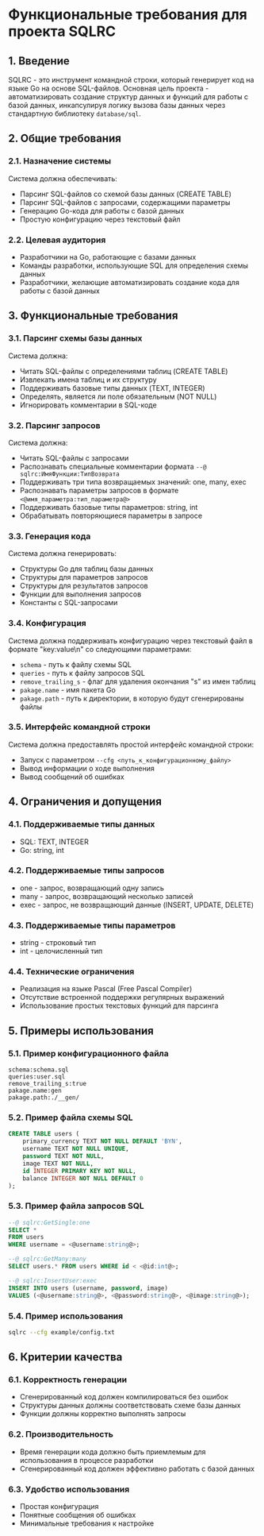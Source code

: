 # Функциональные требования для проекта SQLRC

## 1. Введение

SQLRC - это инструмент командной строки, который генерирует код на языке Go на основе SQL-файлов. Основная цель проекта - автоматизировать создание структур данных и функций для работы с базой данных, инкапсулируя логику вызова базы данных через стандартную библиотеку `database/sql`.

## 2. Общие требования

### 2.1. Назначение системы

Система должна обеспечивать:
- Парсинг SQL-файлов со схемой базы данных (CREATE TABLE)
- Парсинг SQL-файлов с запросами, содержащими параметры
- Генерацию Go-кода для работы с базой данных
- Простую конфигурацию через текстовый файл

### 2.2. Целевая аудитория

- Разработчики на Go, работающие с базами данных
- Команды разработки, использующие SQL для определения схемы данных
- Разработчики, желающие автоматизировать создание кода для работы с базой данных

## 3. Функциональные требования

### 3.1. Парсинг схемы базы данных

Система должна:
- Читать SQL-файлы с определениями таблиц (CREATE TABLE)
- Извлекать имена таблиц и их структуру
- Поддерживать базовые типы данных (TEXT, INTEGER)
- Определять, является ли поле обязательным (NOT NULL)
- Игнорировать комментарии в SQL-коде

### 3.2. Парсинг запросов

Система должна:
- Читать SQL-файлы с запросами
- Распознавать специальные комментарии формата `--@ sqlrc:ИмяФункции:ТипВозврата`
- Поддерживать три типа возвращаемых значений: one, many, exec
- Распознавать параметры запросов в формате `<@имя_параметра:тип_параметра@>`
- Поддерживать базовые типы параметров: string, int
- Обрабатывать повторяющиеся параметры в запросе

### 3.3. Генерация кода

Система должна генерировать:
- Структуры Go для таблиц базы данных
- Структуры для параметров запросов
- Структуры для результатов запросов
- Функции для выполнения запросов
- Константы с SQL-запросами

### 3.4. Конфигурация

Система должна поддерживать конфигурацию через текстовый файл в формате "key:value\n" со следующими параметрами:
- `schema` - путь к файлу схемы SQL
- `queries` - путь к файлу запросов SQL
- `remove_trailing_s` - флаг для удаления окончания "s" из имен таблиц
- `pakage.name` - имя пакета Go
- `pakage.path` - путь к директории, в которую будут сгенерированы файлы

### 3.5. Интерфейс командной строки

Система должна предоставлять простой интерфейс командной строки:
- Запуск с параметром `--cfg <путь_к_конфигурационному_файлу>`
- Вывод информации о ходе выполнения
- Вывод сообщений об ошибках

## 4. Ограничения и допущения

### 4.1. Поддерживаемые типы данных

- SQL: TEXT, INTEGER
- Go: string, int

### 4.2. Поддерживаемые типы запросов

- one - запрос, возвращающий одну запись
- many - запрос, возвращающий несколько записей
- exec - запрос, не возвращающий данные (INSERT, UPDATE, DELETE)

### 4.3. Поддерживаемые типы параметров

- string - строковый тип
- int - целочисленный тип

### 4.4. Технические ограничения

- Реализация на языке Pascal (Free Pascal Compiler)
- Отсутствие встроенной поддержки регулярных выражений
- Использование простых текстовых функций для парсинга

## 5. Примеры использования

### 5.1. Пример конфигурационного файла

```
schema:schema.sql
queries:user.sql
remove_trailing_s:true
pakage.name:gen
pakage.path:./__gen/
```

### 5.2. Пример файла схемы SQL

```sql
CREATE TABLE users (
    primary_currency TEXT NOT NULL DEFAULT 'BYN',
    username TEXT NOT NULL UNIQUE,
    password TEXT NOT NULL,
    image TEXT NOT NULL,
    id INTEGER PRIMARY KEY NOT NULL,
    balance INTEGER NOT NULL DEFAULT 0
);
```

### 5.3. Пример файла запросов SQL

```sql
--@ sqlrc:GetSingle:one
SELECT *
FROM users
WHERE username = <@username:string@>;

--@ sqlrc:GetMany:many
SELECT users.* FROM users WHERE id < <@id:int@>;

--@ sqlrc:InsertUser:exec
INSERT INTO users (username, password, image)
VALUES (<@username:string@>, <@password:string@>, <@image:string@>);
```

### 5.4. Пример использования

```bash
sqlrc --cfg example/config.txt
```

## 6. Критерии качества

### 6.1. Корректность генерации

- Сгенерированный код должен компилироваться без ошибок
- Структуры данных должны соответствовать схеме базы данных
- Функции должны корректно выполнять запросы

### 6.2. Производительность

- Время генерации кода должно быть приемлемым для использования в процессе разработки
- Сгенерированный код должен эффективно работать с базой данных

### 6.3. Удобство использования

- Простая конфигурация
- Понятные сообщения об ошибках
- Минимальные требования к настройке

